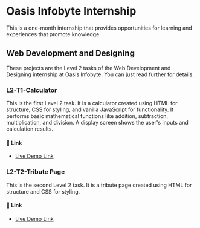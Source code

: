 # Oasis Infobyte Internship
This is a one-month internship that provides opportunities for learning and experiences that promote knowledge.

## Web Development and Designing
These projects are the Level 2 tasks of the Web Development and Designing internship at Oasis Infobyte. You can just read further for details.

### L2-T1-Calculator
This is the first Level 2 task.
It is a calculator created using HTML for structure, CSS for styling, and vanilla JavaScript for functionality.
It performs basic mathematical functions like addition, subtraction, multiplication, and division.
A display screen shows the user's inputs and calculation results.

#### 🔗 Link
* [Live Demo Link](https://oibsip-orpin.vercel.app/)

### L2-T2-Tribute Page
This is the second Level 2 task.
It is a tribute page created using HTML for structure and CSS for styling.

#### 🔗 Link
* [Live Demo Link](https://oibsip2.vercel.app/)
